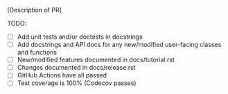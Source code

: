[Description of PR]

TODO:
* [ ] Add unit tests and/or doctests in docstrings
* [ ] Add docstrings and API docs for any new/modified user-facing classes and functions
* [ ] New/modified features documented in docs/tutorial.rst
* [ ] Changes documented in docs/release.rst
* [ ] GitHub Actions have all passed
* [ ] Test coverage is 100% (Codecov passes)
